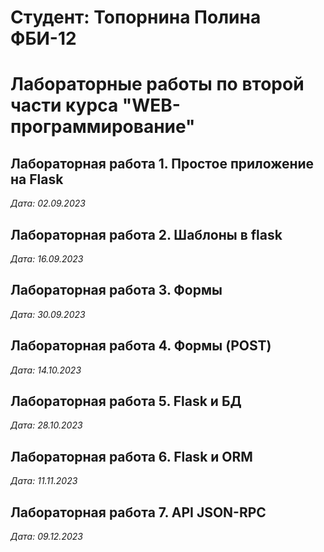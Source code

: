 # Студент: Топорнина Полина ФБИ-12

# Лабораторные работы по второй части курса "WEB-программирование"

## Лабораторная работа 1. Простое приложение на Flask

*Дата: 02.09.2023*

## Лабораторная работа 2. Шаблоны в flask

*Дата: 16.09.2023*

## Лабораторная работа 3. Формы

*Дата: 30.09.2023*

## Лабораторная работа 4. Формы (POST)

*Дата: 14.10.2023*

## Лабораторная работа 5. Flask и БД

*Дата: 28.10.2023*

## Лабораторная работа 6. Flask и ORM

*Дата: 11.11.2023*

## Лабораторная работа 7. API JSON-RPC

*Дата: 09.12.2023*
